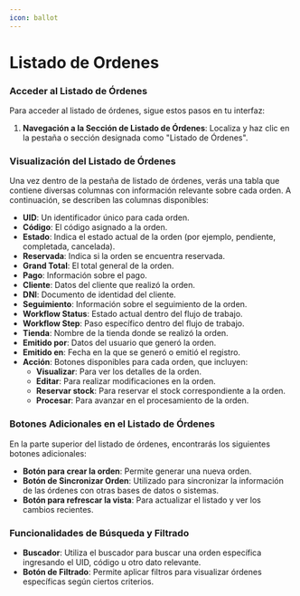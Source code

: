 ```yaml
---
icon: ballot
---
```


# Listado de Ordenes

### Acceder al Listado de Órdenes

Para acceder al listado de órdenes, sigue estos pasos en tu interfaz:

1. **Navegación a la Sección de Listado de Órdenes**: Localiza y haz clic en la pestaña o sección designada como "Listado de Órdenes".

### Visualización del Listado de Órdenes

Una vez dentro de la pestaña de listado de órdenes, verás una tabla que contiene diversas columnas con información relevante sobre cada orden. A continuación, se describen las columnas disponibles:

* **UID**: Un identificador único para cada orden.
* **Código**: El código asignado a la orden.
* **Estado**: Indica el estado actual de la orden (por ejemplo, pendiente, completada, cancelada).
* **Reservada**: Indica si la orden se encuentra reservada.
* **Grand Total**: El total general de la orden.
* **Pago**: Información sobre el pago.
* **Cliente**: Datos del cliente que realizó la orden.
* **DNI**: Documento de identidad del cliente.
* **Seguimiento**: Información sobre el seguimiento de la orden.
* **Workflow Status**: Estado actual dentro del flujo de trabajo.
* **Workflow Step**: Paso específico dentro del flujo de trabajo.
* **Tienda**: Nombre de la tienda donde se realizó la orden.
* **Emitido por**: Datos del usuario que generó la orden.
* **Emitido en**: Fecha en la que se generó o emitió el registro.
* **Acción**: Botones disponibles para cada orden, que incluyen:
  * **Visualizar**: Para ver los detalles de la orden.
  * **Editar**: Para realizar modificaciones en la orden.
  * **Reservar stock**: Para reservar el stock correspondiente a la orden.
  * **Procesar**: Para avanzar en el procesamiento de la orden.

### Botones Adicionales en el Listado de Órdenes

En la parte superior del listado de órdenes, encontrarás los siguientes botones adicionales:

* **Botón para crear la orden**: Permite generar una nueva orden.
* **Botón de Sincronizar Orden**: Utilizado para sincronizar la información de las órdenes con otras bases de datos o sistemas.
* **Botón para refrescar la vista**: Para actualizar el listado y ver los cambios recientes.

### Funcionalidades de Búsqueda y Filtrado

* **Buscador**: Utiliza el buscador para buscar una orden específica ingresando el UID, código u otro dato relevante.
* **Botón de Filtrado**: Permite aplicar filtros para visualizar órdenes específicas según ciertos criterios.
